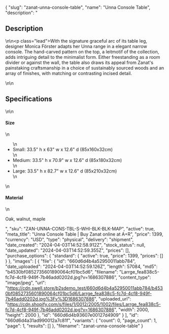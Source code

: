 {
  "slug": "zanat-unna-console-table",
  "name": "Unna Console Table",
  "description": "<h2>Description</h2>\n<!-- split -->\n<p class=\"lead\">With the signature graceful arc of its table leg, designer Monica Förster adapts her Unna range in a elegant narrow console. The hand-carved pattern on the top, a leitmotif of the collection, adds intriguing detail to the minimalist form. Either freestanding as a room divider or against the wall, the table also draws its appeal from Zanat's painstaking craftsmanship in a choice of sustainably sourced woods and an array of finishes, with matching or contrasting incised detail.</p>\n<!-- split -->\n<h2>Specifications</h2>\n<!-- split -->\n<h4>Size</h4>\n<ul>\n<li>Small: 33.5\" h x 63\" w x 12.6\" d (85x160x32cm)</li>\n<li>Medium: 33.5\" h x 70.9\" w x 12.6\" d (85x180x32cm)</li>\n<li>Large: 33.5\" h x 82.7\" w x 12.6\" d (85x210x32cm)</li>\n</ul>\n<h4>Material</h4>\n<p>Oak, walnut, maple</p>",
  "sku": "ZAN-UNNA-CONS-TBL-S-WHI-BLK-BLK-MAP",
  "active": true,
  "meta_title": "Unna Console Table | Buy Zanat online at A+R",
  "price": 1399,
  "currency": "USD",
  "type": "physical",
  "delivery": "shipment",
  "date_created": "2024-04-03T14:52:58.912Z",
  "stock_status": null,
  "date_updated": "2024-04-03T14:52:59.355Z",
  "prices": [],
  "purchase_options": {
    "standard": {
      "active": true,
      "price": 1399,
      "prices": []
    }
  },
  "images": [
    {
      "file": {
        "id": "660d6d4b4a52950011abb784",
        "date_uploaded": "2024-04-03T14:52:59.126Z",
        "length": 57084,
        "md5": "b4530bf0852735601890064cf01bc5d6",
        "filename": "Larrge_fea838c5-fc7d-4cf8-949f-7b46add0202d.jpg?v=1686307886",
        "content_type": "image/jpeg",
        "url": "https://cdn.swell.store/b2sdemo_test/660d6d4b4a52950011abb784/b4530bf0852735601890064cf01bc5d6/Larrge_fea838c5-fc7d-4cf8-949f-7b46add0202d.jpg%3Fv%3D1686307886",
        "uploaded_url": "https://cdn.shopify.com/s/files/1/0012/2005/1002/files/Larrge_fea838c5-fc7d-4cf8-949f-7b46add0202d.jpg?v=1686307886",
        "width": 2000,
        "height": 2000
      },
      "id": "660d6d4b93607e00127d4909"
    }
  ],
  "id": "660d6d4a31ad990012a7c81f",
  "variants": {
    "count": 0,
    "page_count": 1,
    "page": 1,
    "results": []
  },
  "filename": "zanat-unna-console-table"
}